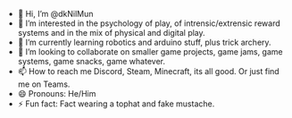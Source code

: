 - 👋 Hi, I’m @dkNilMun
- 👀 I’m interested in the psychology of play, of intrensic/extrensic reward systems and in the mix of physical and digital play.
- 🌱 I’m currently learning robotics and arduino stuff, plus trick archery.
- 💞️ I’m looking to collaborate on smaller game projects, game jams, game systems, game snacks, game whatever.
- 📫 How to reach me Discord, Steam, Minecraft, its all good. Or just find me on Teams.
- 😄 Pronouns: He/Him
- ⚡ Fun fact: Fact wearing a tophat and fake mustache.
